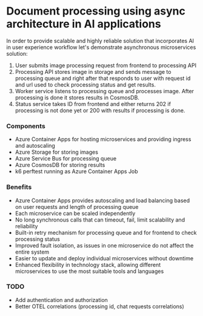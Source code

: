 # Document processing using async architecture in AI applications
In order to provide scalable and highly reliable solution that incorporates AI in user experience workflow let's demonstrate asynchronous microservices solution:

1. User submits image processing request from frontend to processing API
2. Processing API stores image in storage and sends message to processing queue and right after that responds to user with request id and url used to check processing status and get results.
3. Worker service listens to processing queue and processes image. After processing is done it stores results in CosmosDB.
4. Status service takes ID from frontend and either returns 202 if processing is not done yet or 200 with results if processing is done.

### Components
- Azure Container Apps for hosting microservices and providing ingress and autoscaling
- Azure Storage for storing images
- Azure Service Bus for processing queue
- Azure CosmosDB for storing results
- k6 perftest running as Azure Container Apps Job

### Benefits
- Azure Container Apps provides autoscaling and load balancing based on user requests and length of processing queue
- Each microservice can be scaled independently
- No long synchronous calls that can timeout, fail, limit scalability and reliability
- Built-in retry mechanism for processing queue and for frontend to check processing status
- Improved fault isolation, as issues in one microservice do not affect the entire system
- Easier to update and deploy individual microservices without downtime
- Enhanced flexibility in technology stack, allowing different microservices to use the most suitable tools and languages

### TODO
- Add authentication and authorization
- Better OTEL correlations (processing id, chat requests correlations)